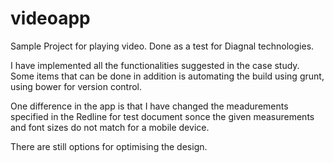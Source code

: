 # videoapp
Sample Project for playing video. Done as a test for Diagnal technologies.

I have implemented all the functionalities suggested in the case study.
Some items that can be done in addition is automating the build using grunt, using bower for version control.

One difference in the app is that I have changed the meadurements specified in the Redline for test document sonce the given measurements and font sizes do not match for a mobile device.

There are still options for optimising the design.